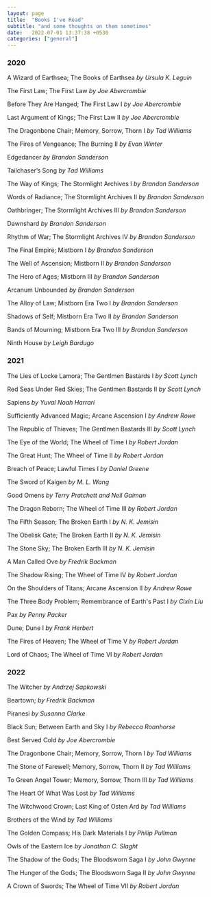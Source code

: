 ```yaml
---
layout: page
title:  "Books I've Read"
subtitle: "and some thoughts on them sometimes"
date:   2022-07-01 13:37:38 +0530
categories: ["general"]
---
```

### 2020

A Wizard of Earthsea; The Books of Earthsea *by Ursula K. Leguin*

The First Law; The First Law *by Joe Abercrombie*

Before They Are Hanged; The First Law I *by Joe Abercrombie*

Last Argument of Kings; The First Law II *by Joe Abercrombie*

The Dragonbone Chair; Memory, Sorrow, Thorn I *by Tad Williams*

The Fires of Vengeance; The Burning II *by Evan Winter*

Edgedancer *by Brandon Sanderson*

Tailchaser’s Song *by Tad Williams*

The Way of Kings; The Stormlight Archives I *by Brandon Sanderson*

Words of Radiance; The Stormlight Archives II *by Brandon Sanderson*

Oathbringer; The Stormlight Archives III *by Brandon Sanderson*

Dawnshard *by Brandon Sanderson*

Rhythm of War; The Stormlight Archives IV *by Brandon Sanderson*

The Final Empire; Mistborn I *by Brandon Sanderson*

The Well of Ascension; Mistborn II *by Brandon Sanderson*

The Hero of Ages; Mistborn III *by Brandon Sanderson*

Arcanum Unbounded *by Brandon Sanderson*

The Alloy of Law; Mistborn Era Two I *by Brandon Sanderson*

Shadows of Self; Mistborn Era Two II *by Brandon Sanderson*

Bands of Mourning; Mistborn Era Two III *by Brandon Sanderson*

Ninth House  *by Leigh Bardugo*

### 2021

The Lies of Locke Lamora; The Gentlmen Bastards I *by Scott Lynch*

Red Seas Under Red Skies; The Gentlmen Bastards II *by Scott Lynch*

Sapiens *by Yuval Noah Harrari*

Sufficiently Advanced Magic; Arcane Ascension I *by Andrew Rowe*

The Republic of Thieves; The Gentlmen Bastards III *by Scott Lynch*

The Eye of the World; The Wheel of Time I *by Robert Jordan*

The Great Hunt; The Wheel of Time II *by Robert Jordan*

Breach of Peace; Lawful Times I *by Daniel Greene*

The Sword of Kaigen *by M. L. Wang*

Good Omens *by Terry Pratchett and Neil Gaiman*

The Dragon Reborn; The Wheel of Time III *by Robert Jordan*

The Fifth Season; The Broken Earth I *by N. K. Jemisin*

The Obelisk Gate; The Broken Earth II *by N. K. Jemisin*

The Stone Sky; The Broken Earth III *by N. K. Jemisin*

A Man Called Ove *by Fredrik Backman*

The Shadow Rising; The Wheel of Time IV *by Robert Jordan*

On the Shoulders of Titans; Arcane Ascension II *by Andrew Rowe*

The Three Body Problem; Remembrance of Earth's Past I *by Cixin Liu*

Pax *by Penny Packer*

Dune; Dune I *by Frank Herbert*

The Fires of Heaven; The Wheel of Time V *by Robert Jordan*

Lord of Chaos; The Wheel of Time VI *by Robert Jordan*

### 2022

The Witcher *by Andrzej Sapkowski*

Beartown; *by Fredrik Backman*

Piranesi *by Susanna Clarke*

Black Sun; Between Earth and Sky I *by Rebecca Roanhorse*

Best Served Cold *by Joe Abercrombie*

The Dragonbone Chair; Memory, Sorrow, Thorn I *by Tad Williams*

The Stone of Farewell; Memory, Sorrow, Thorn II *by Tad Williams*

To Green Angel Tower; Memory, Sorrow, Thorn III *by Tad Williams*

The Heart Of What Was Lost *by Tad Williams*

The Witchwood Crown; Last King of Osten Ard *by Tad Williams*

Brothers of the Wind *by Tad Williams*

The Golden Compass; His Dark Materials I *by Philip Pullman* 

Owls of the Eastern Ice *by Jonathan C. Slaght*

The Shadow of the Gods; The Bloodsworn Saga I *by John Gwynne*

The Hunger of the Gods; The Bloodsworn Saga II *by John Gwynne*

A Crown of Swords; The Wheel of Time VII *by Robert Jordan*